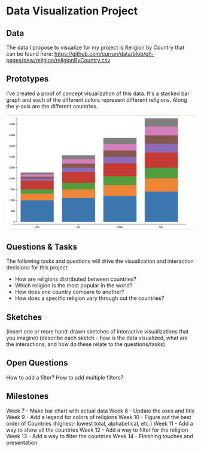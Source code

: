 # Data Visualization Project

## Data

The data I propose to visualize for my project is Religion by Country that can be found here: https://github.com/curran/data/blob/gh-pages/pew/religion/religionByCountry.csv

## Prototypes

I’ve created a proof of concept visualization of this data. It's a stacked bar graph and each of the different colors represent different religions. Along the y-axis are the different countries. 

[![image](https://github.com/fsajedi22/dataviz-project-template-proposal/blob/master/Screen%20Shot%202023-02-16%20at%208.03.06%20PM.png)](https://vizhub.com/fsajedi22/4bcf28e8d9b84747bbb498069508ce0f)

## Questions & Tasks

The following tasks and questions will drive the visualization and interaction decisions for this project:

 * How are religions distributed between countries?
 * Which religion is the most popular in the world?
 * How does one country compare to another?
 * How does a specific religion vary through out the countries?

## Sketches

(insert one or more hand-drawn sketches of interactive visualizations that you imagine)
(describe each sketch - how is the data visualized, what are the interactions, and how do these relate to the questions/tasks)

## Open Questions

How to add a filter?
How to add multiple filters?

## Milestones

Week 7 - Make bar chart with actual data
Week 8 - Update the axes and title
Week 9 - Add a legend for colors of religions
Week 10 - Figure out the best order of Countries (highest- lowest total, alphabetical, etc.)
Week 11 - Add a way to show all the countries 
Week 12 - Add a way to filter for the religion
Week 13 - Add a way to filter the countries
Week 14 - Finishing touches and presentation 
